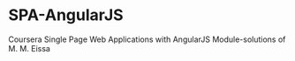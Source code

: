 # SPA-AngularJS
Coursera Single Page Web Applications with AngularJS Module-solutions of M. M. Eissa
